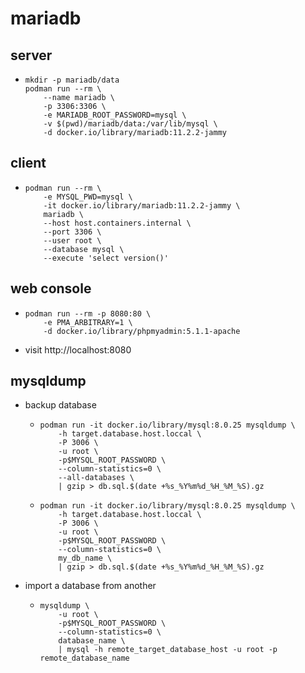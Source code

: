 # mariadb

## server

* ```shell
  mkdir -p mariadb/data
  podman run --rm \
      --name mariadb \
      -p 3306:3306 \
      -e MARIADB_ROOT_PASSWORD=mysql \
      -v $(pwd)/mariadb/data:/var/lib/mysql \
      -d docker.io/library/mariadb:11.2.2-jammy
  ```

## client

* ```shell
  podman run --rm \
      -e MYSQL_PWD=mysql \
      -it docker.io/library/mariadb:11.2.2-jammy \
      mariadb \
      --host host.containers.internal \
      --port 3306 \
      --user root \
      --database mysql \
      --execute 'select version()'
  ```

## web console

* ```shell
  podman run --rm -p 8080:80 \
      -e PMA_ARBITRARY=1 \
      -d docker.io/library/phpmyadmin:5.1.1-apache
  ```

* visit http://localhost:8080

## mysqldump

* backup database
    + ```shell
      podman run -it docker.io/library/mysql:8.0.25 mysqldump \
          -h target.database.host.loccal \
          -P 3006 \
          -u root \
          -p$MYSQL_ROOT_PASSWORD \
          --column-statistics=0 \
          --all-databases \
          | gzip > db.sql.$(date +%s_%Y%m%d_%H_%M_%S).gz
      ```
    + ```shell
      podman run -it docker.io/library/mysql:8.0.25 mysqldump \
          -h target.database.host.loccal \
          -P 3006 \
          -u root \
          -p$MYSQL_ROOT_PASSWORD \
          --column-statistics=0 \
          my_db_name \
          | gzip > db.sql.$(date +%s_%Y%m%d_%H_%M_%S).gz
      ```
* import a database from another
    + ```shell
      mysqldump \
          -u root \
          -p$MYSQL_ROOT_PASSWORD \
          --column-statistics=0 \
          database_name \
          | mysql -h remote_target_database_host -u root -p remote_database_name
      ```